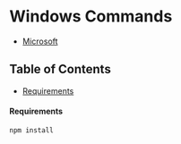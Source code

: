 
# Windows Commands
- [Microsoft](https://learn.microsoft.com/en-us/windows-server/administration/windows-commands/windows-commands)

## Table of Contents
   * [Requirements](###Requirements)

#### Requirements
```
npm install
```
